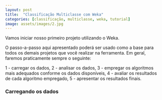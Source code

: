```yaml
---
layout: post
title:  "Classificação Multiclasse com Weka"
categories: [classificação, multiclasse, weka, tutorial]
image: assets/images/2.jpg
---
```

Vamos iniciar nosso primeiro projeto utilizando o Weka.

O passo-a-passo aqui apresentado poderá ser usado como a base para todos os demais projetos que você realizar na ferramenta. Em geral, faremos praticamente sempre o seguinte:

  1 - carregar os dados,
  2 - analisar os dados,
  3 - empregar os algoritmos mais adequados conforme os dados disponíveis,
  4 - avaliar os resultados de cada algoritmo empregado,
  5 - apresentar os resultados finais.

### Carregando os dados